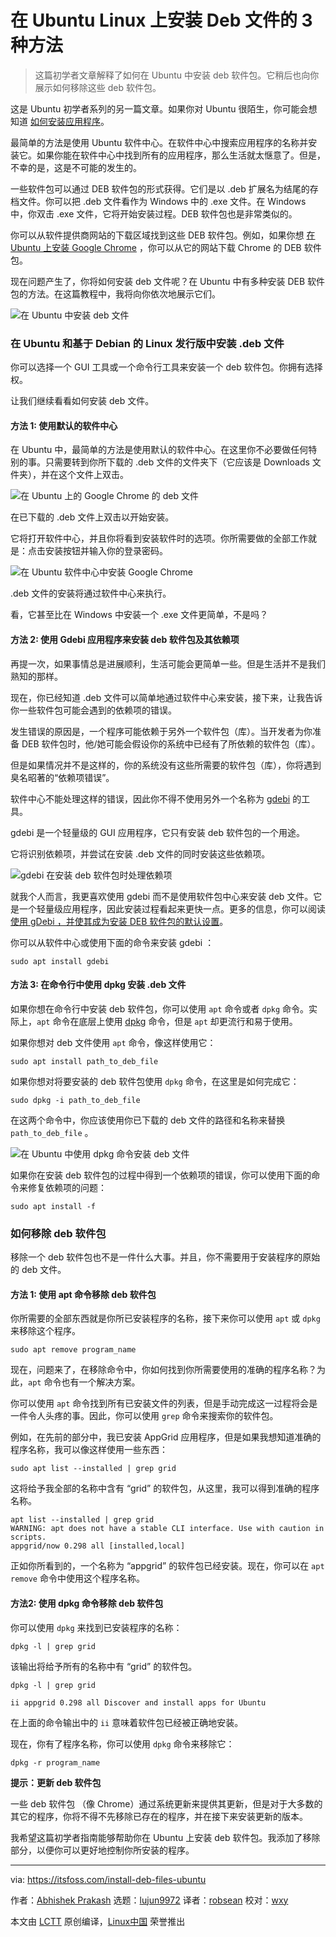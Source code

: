 [#]: collector: (lujun9972)
[#]: translator: (robsean)
[#]: reviewer: (wxy)
[#]: publisher: ( )
[#]: url: ( )
[#]: subject: (3 Ways to Install Deb Files on Ubuntu Linux)
[#]: via: (https://itsfoss.com/install-deb-files-ubuntu)
[#]: author: (Abhishek Prakash https://itsfoss.com/author/abhishek/)

在 Ubuntu Linux 上安装 Deb 文件的 3 种方法
======

> 这篇初学者文章解释了如何在 Ubuntu 中安装 deb 软件包。它稍后也向你展示如何移除这些 deb 软件包。

这是 Ubuntu 初学者系列的另一篇文章。如果你对 Ubuntu 很陌生，你可能会想知道 [如何安装应用程序][1]。

最简单的方法是使用 Ubuntu 软件中心。在软件中心中搜索应用程序的名称并安装它。如果你能在软件中心中找到所有的应用程序，那么生活就太惬意了。但是，不幸的是，这是不可能的发生的。

一些软件包可以通过 DEB 软件包的形式获得。它们是以 .deb 扩展名为结尾的存档文件。你可以把 .deb 文件看作为 Windows 中的 .exe 文件。在 Windows 中，你双击 .exe 文件，它将开始安装过程。DEB 软件包也是非常类似的。

你可以从软件提供商网站的下载区域找到这些 DEB 软件包。例如，如果你想 [在 Ubuntu 上安装 Google Chrome][2] ，你可以从它的网站下载 Chrome 的 DEB 软件包。

现在问题产生了，你将如何安装 deb 文件呢？在 Ubuntu 中有多种安装 DEB 软件包的方法。在这篇教程中，我将向你依次地展示它们。

![在 Ubuntu 中安装 deb 文件][3]

### 在 Ubuntu 和基于 Debian 的 Linux 发行版中安装 .deb 文件

你可以选择一个 GUI 工具或一个命令行工具来安装一个 deb 软件包。你拥有选择权。

让我们继续看看如何安装 deb 文件。

#### 方法 1: 使用默认的软件中心

在 Ubuntu 中，最简单的方法是使用默认的软件中心。在这里你不必要做任何特别的事。只需要转到你所下载的 .deb 文件的文件夹下（它应该是 Downloads 文件夹），并在这个文件上双击。

![在 Ubuntu 上的 Google Chrome 的 deb 文件][4]

在已下载的 .deb 文件上双击以开始安装。

它将打开软件中心，并且你将看到安装软件时的选项。你所需要做的全部工作就是：点击安装按钮并输入你的登录密码。

![在 Ubuntu 软件中心中安装 Google Chrome][5]

.deb 文件的安装将通过软件中心来执行。

看，它甚至比在 Windows 中安装一个 .exe 文件更简单，不是吗？

#### 方法 2: 使用 Gdebi 应用程序来安装 deb 软件包及其依赖项

再提一次，如果事情总是进展顺利，生活可能会更简单一些。但是生活并不是我们熟知的那样。

现在，你已经知道 .deb 文件可以简单地通过软件中心来安装，接下来，让我告诉你一些软件包可能会遇到的依赖项的错误。

发生错误的原因是，一个程序可能依赖于另外一个软件包（库）。当开发者为你准备 DEB 软件包时，他/她可能会假设你的系统中已经有了所依赖的软件包（库）。

但是如果情况并不是这样的，你的系统没有这些所需要的软件包（库），你将遇到臭名昭著的“依赖项错误”。

软件中心不能处理这样的错误，因此你不得不使用另外一个名称为 [gdebi][6] 的工具。

gdebi 是一个轻量级的 GUI 应用程序，它只有安装 deb 软件包的一个用途。

它将识别依赖项，并尝试在安装 .deb 文件的同时安装这些依赖项。

![gdebi 在安装 deb 软件包时处理依赖项][7]

就我个人而言，我更喜欢使用 gdebi 而不是使用软件包中心来安装 deb 文件。它是一个轻量级应用程序，因此安装过程看起来更快一点。更多的信息，你可以阅读[使用 gDebi ，并使其成为安装 DEB 软件包的默认设置][6]。

你可以从软件中心或使用下面的命令来安装 gdebi ：

```
sudo apt install gdebi
```

#### 方法 3: 在命令行中使用 dpkg 安装 .deb 文件

如果你想在命令行中安装 deb 软件包，你可以使用 `apt` 命令或者 `dpkg` 命令。实际上，`apt` 命令在底层上使用 [dpkg][9] 命令，但是 `apt` 却更流行和易于使用。

如果你想对 deb 文件使用 `apt` 命令，像这样使用它：

```
sudo apt install path_to_deb_file
```

如果你想对将要安装的 deb 软件包使用 `dpkg` 命令，在这里是如何完成它：

```
sudo dpkg -i path_to_deb_file
```

在这两个命令中，你应该使用你已下载的 deb 文件的路径和名称来替换 `path_to_deb_file` 。

![在 Ubuntu 中使用 dpkg 命令安装 deb 文件][10]

如果你在安装 deb 软件包的过程中得到一个依赖项的错误，你可以使用下面的命令来修复依赖项的问题：

```
sudo apt install -f
```

### 如何移除 deb 软件包

移除一个 deb 软件包也不是一件什么大事。并且，你不需要用于安装程序的原始的 deb 文件。

#### 方法 1: 使用 apt 命令移除 deb 软件包

你所需要的全部东西就是你所已安装程序的名称，接下来你可以使用 `apt` 或 `dpkg` 来移除这个程序。

```
sudo apt remove program_name
```

现在，问题来了，在移除命令中，你如何找到你所需要使用的准确的程序名称？为此，`apt` 命令也有一个解决方案。

你可以使用 `apt` 命令找到所有已安装文件的列表，但是手动完成这一过程将会是一件令人头疼的事。因此，你可以使用 `grep` 命令来搜索你的软件包。

例如，在先前的部分中，我已安装 AppGrid 应用程序，但是如果我想知道准确的程序名称，我可以像这样使用一些东西：

```
sudo apt list --installed | grep grid
```

这将给予我全部的名称中含有 “grid” 的软件包，从这里，我可以得到准确的程序名称。

```
apt list --installed | grep grid
WARNING: apt does not have a stable CLI interface. Use with caution in scripts.
appgrid/now 0.298 all [installed,local]
```

正如你所看到的，一个名称为 “appgrid” 的软件包已经安装。现在，你可以在 `apt remove` 命令中使用这个程序名称。

#### 方法2: 使用 dpkg 命令移除 deb 软件包

你可以使用 `dpkg` 来找到已安装程序的名称：

```
dpkg -l | grep grid
```

该输出将给予所有的名称中有 “grid” 的软件包。

```
dpkg -l | grep grid

ii appgrid 0.298 all Discover and install apps for Ubuntu
```

在上面的命令输出中的 `ii` 意味着软件包已经被正确地安装。

现在，你有了程序名称，你可以使用 `dpkg` 命令来移除它：

```
dpkg -r program_name
```

**提示：更新 deb 软件包**

一些 deb 软件包 （像 Chrome）通过系统更新来提供其更新，但是对于大多数的其它的程序，你将不得不先移除已存在的程序，并在接下来安装更新的版本。

我希望这篇初学者指南能够帮助你在 Ubuntu 上安装 deb 软件包。我添加了移除部分，以便你可以更好地控制你所安装的程序。

--------------------------------------------------------------------------------

via: https://itsfoss.com/install-deb-files-ubuntu

作者：[Abhishek Prakash][a]
选题：[lujun9972][b]
译者：[robsean](https://github.com/robsean)
校对：[wxy](https://github.com/wxy)

本文由 [LCTT](https://github.com/LCTT/TranslateProject) 原创编译，[Linux中国](https://linux.cn/) 荣誉推出

[a]: https://itsfoss.com/author/abhishek/
[b]: https://github.com/lujun9972
[1]: https://itsfoss.com/remove-install-software-ubuntu/
[2]: https://itsfoss.com/install-chrome-ubuntu/
[3]: https://i2.wp.com/itsfoss.com/wp-content/uploads/2019/02/deb-packages-ubuntu.png?resize=800%2C450&ssl=1
[4]: https://i1.wp.com/itsfoss.com/wp-content/uploads/2019/01/install-google-chrome-ubuntu-4.jpeg?resize=800%2C347&ssl=1
[5]: https://i2.wp.com/itsfoss.com/wp-content/uploads/2019/01/install-google-chrome-ubuntu-5.jpeg?resize=800%2C516&ssl=1
[6]: https://itsfoss.com/gdebi-default-ubuntu-software-center/
[7]: https://i1.wp.com/itsfoss.com/wp-content/uploads/2019/01/gdebi-handling-dependency.jpg?ssl=1
[8]: http://xmodulo.com
[9]: https://help.ubuntu.com/lts/serverguide/dpkg.html.en
[10]: https://i2.wp.com/itsfoss.com/wp-content/uploads/2019/02/install-deb-file-with-dpkg.png?ssl=1
[11]: https://i2.wp.com/itsfoss.com/wp-content/uploads/2019/02/deb-packages-ubuntu.png?fit=800%2C450&ssl=1
